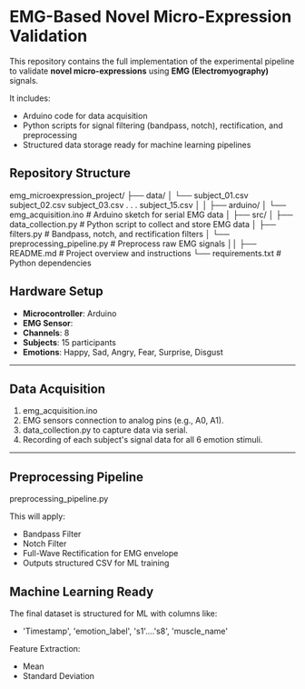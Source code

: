 
# EMG-Based Novel Micro-Expression Validation

This repository contains the full implementation of the experimental pipeline to validate **novel micro-expressions** using **EMG (Electromyography)** signals.

It includes:
- Arduino code for data acquisition
- Python scripts for signal filtering (bandpass, notch), rectification, and preprocessing
- Structured data storage ready for machine learning pipelines

## Repository Structure

emg_microexpression_project/
├── data/
│   └── subject_01.csv
        subject_02.csv
        subject_03.csv
        .
        .
        .
        subject_15.csv
│
│
├── arduino/
│   └── emg_acquisition.ino           # Arduino sketch for serial EMG data
│
├── src/
│   ├── data_collection.py            # Python script to collect and store EMG data
│   ├── filters.py                    # Bandpass, notch, and rectification filters
│   └── preprocessing_pipeline.py     # Preprocess raw EMG signals
││
├── README.md                         # Project overview and instructions
└── requirements.txt                  # Python dependencies

## Hardware Setup

- **Microcontroller**: Arduino 
- **EMG Sensor**: 
- **Channels**: 8
- **Subjects**: 15 participants
- **Emotions**: Happy, Sad, Angry, Fear, Surprise, Disgust

---

## Data Acquisition

1. emg_acquisition.ino
2. EMG sensors connection to analog pins (e.g., A0, A1).
3. data_collection.py to capture data via serial.
4. Recording of each subject's signal data for all 6 emotion stimuli.

---

## Preprocessing Pipeline

preprocessing_pipeline.py

This will apply:
- Bandpass Filter
- Notch Filter 
- Full-Wave Rectification for EMG envelope
- Outputs structured CSV for ML training

## Machine Learning Ready

The final dataset is structured for ML with columns like:

- 'Timestamp', 'emotion_label', 's1'....'s8', 'muscle_name'

Feature Extraction:
- Mean
- Standard Deviation
